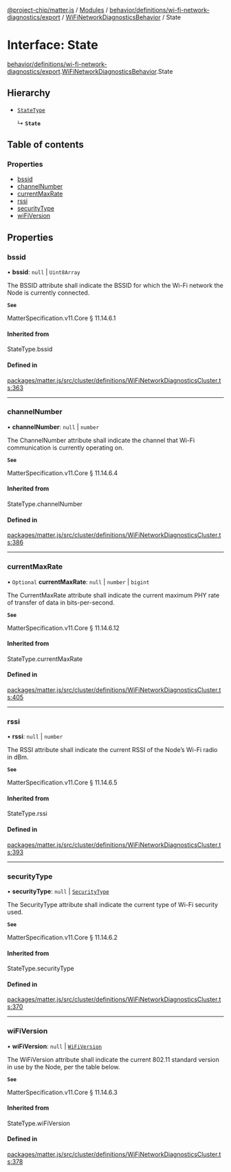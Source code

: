 [@project-chip/matter.js](../README.md) / [Modules](../modules.md) / [behavior/definitions/wi-fi-network-diagnostics/export](../modules/behavior_definitions_wi_fi_network_diagnostics_export.md) / [WiFiNetworkDiagnosticsBehavior](../modules/behavior_definitions_wi_fi_network_diagnostics_export.WiFiNetworkDiagnosticsBehavior.md) / State

# Interface: State

[behavior/definitions/wi-fi-network-diagnostics/export](../modules/behavior_definitions_wi_fi_network_diagnostics_export.md).[WiFiNetworkDiagnosticsBehavior](../modules/behavior_definitions_wi_fi_network_diagnostics_export.WiFiNetworkDiagnosticsBehavior.md).State

## Hierarchy

- [`StateType`](../modules/behavior_definitions_wi_fi_network_diagnostics_export._internal_.md#statetype)

  ↳ **`State`**

## Table of contents

### Properties

- [bssid](behavior_definitions_wi_fi_network_diagnostics_export.WiFiNetworkDiagnosticsBehavior.State.md#bssid)
- [channelNumber](behavior_definitions_wi_fi_network_diagnostics_export.WiFiNetworkDiagnosticsBehavior.State.md#channelnumber)
- [currentMaxRate](behavior_definitions_wi_fi_network_diagnostics_export.WiFiNetworkDiagnosticsBehavior.State.md#currentmaxrate)
- [rssi](behavior_definitions_wi_fi_network_diagnostics_export.WiFiNetworkDiagnosticsBehavior.State.md#rssi)
- [securityType](behavior_definitions_wi_fi_network_diagnostics_export.WiFiNetworkDiagnosticsBehavior.State.md#securitytype)
- [wiFiVersion](behavior_definitions_wi_fi_network_diagnostics_export.WiFiNetworkDiagnosticsBehavior.State.md#wifiversion)

## Properties

### bssid

• **bssid**: ``null`` \| `Uint8Array`

The BSSID attribute shall indicate the BSSID for which the Wi-Fi network the Node is currently connected.

**`See`**

MatterSpecification.v11.Core § 11.14.6.1

#### Inherited from

StateType.bssid

#### Defined in

[packages/matter.js/src/cluster/definitions/WiFiNetworkDiagnosticsCluster.ts:363](https://github.com/project-chip/matter.js/blob/6d3b6a5d957d88a9231d6ecab4bb41f8133112be/packages/matter.js/src/cluster/definitions/WiFiNetworkDiagnosticsCluster.ts#L363)

___

### channelNumber

• **channelNumber**: ``null`` \| `number`

The ChannelNumber attribute shall indicate the channel that Wi-Fi communication is currently operating
on.

**`See`**

MatterSpecification.v11.Core § 11.14.6.4

#### Inherited from

StateType.channelNumber

#### Defined in

[packages/matter.js/src/cluster/definitions/WiFiNetworkDiagnosticsCluster.ts:386](https://github.com/project-chip/matter.js/blob/6d3b6a5d957d88a9231d6ecab4bb41f8133112be/packages/matter.js/src/cluster/definitions/WiFiNetworkDiagnosticsCluster.ts#L386)

___

### currentMaxRate

• `Optional` **currentMaxRate**: ``null`` \| `number` \| `bigint`

The CurrentMaxRate attribute shall indicate the current maximum PHY rate of transfer of data in
bits-per-second.

**`See`**

MatterSpecification.v11.Core § 11.14.6.12

#### Inherited from

StateType.currentMaxRate

#### Defined in

[packages/matter.js/src/cluster/definitions/WiFiNetworkDiagnosticsCluster.ts:405](https://github.com/project-chip/matter.js/blob/6d3b6a5d957d88a9231d6ecab4bb41f8133112be/packages/matter.js/src/cluster/definitions/WiFiNetworkDiagnosticsCluster.ts#L405)

___

### rssi

• **rssi**: ``null`` \| `number`

The RSSI attribute shall indicate the current RSSI of the Node’s Wi-Fi radio in dBm.

**`See`**

MatterSpecification.v11.Core § 11.14.6.5

#### Inherited from

StateType.rssi

#### Defined in

[packages/matter.js/src/cluster/definitions/WiFiNetworkDiagnosticsCluster.ts:393](https://github.com/project-chip/matter.js/blob/6d3b6a5d957d88a9231d6ecab4bb41f8133112be/packages/matter.js/src/cluster/definitions/WiFiNetworkDiagnosticsCluster.ts#L393)

___

### securityType

• **securityType**: ``null`` \| [`SecurityType`](../enums/cluster_export.WiFiNetworkDiagnostics.SecurityType.md)

The SecurityType attribute shall indicate the current type of Wi-Fi security used.

**`See`**

MatterSpecification.v11.Core § 11.14.6.2

#### Inherited from

StateType.securityType

#### Defined in

[packages/matter.js/src/cluster/definitions/WiFiNetworkDiagnosticsCluster.ts:370](https://github.com/project-chip/matter.js/blob/6d3b6a5d957d88a9231d6ecab4bb41f8133112be/packages/matter.js/src/cluster/definitions/WiFiNetworkDiagnosticsCluster.ts#L370)

___

### wiFiVersion

• **wiFiVersion**: ``null`` \| [`WiFiVersion`](../enums/cluster_export.WiFiNetworkDiagnostics.WiFiVersion.md)

The WiFiVersion attribute shall indicate the current 802.11 standard version in use by the Node, per the
table below.

**`See`**

MatterSpecification.v11.Core § 11.14.6.3

#### Inherited from

StateType.wiFiVersion

#### Defined in

[packages/matter.js/src/cluster/definitions/WiFiNetworkDiagnosticsCluster.ts:378](https://github.com/project-chip/matter.js/blob/6d3b6a5d957d88a9231d6ecab4bb41f8133112be/packages/matter.js/src/cluster/definitions/WiFiNetworkDiagnosticsCluster.ts#L378)
